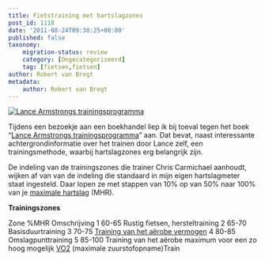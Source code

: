 ```yaml
---
title: Fietstraining met hartslagzones
post_id: 1118
date: '2011-08-24T09:30:25+00:00'
published: false
taxonomy:
    migration-status: review
    category: [Ongecategoriseerd]
    tag: [fietsen,fietsen]
author: Robert van Bregt
metadata:
    author: Robert van Bregt
---
```

[![Lance Armstrongs trainingsprogramma](http://www.bol.com/imgbase0/imagebase/thumb/FC/4/5/9/2/1001004002052954.jpg)](http://clk.tradedoubler.com/click?a=1703208&p=67859&g=17297694&epi=1001004002052954)

Tijdens een bezoekje aan een boekhandel liep ik bij toeval tegen het boek “[Lance Armstrongs trainingsprogramma](http://clk.tradedoubler.com/click?a=1703208&p=67859&g=17297694&epi=1001004002052954)” aan. Dat bevat, naast interessante achtergrondinformatie over het trainen door Lance zelf, een trainingsmethode, waarbij hartslagzones erg belangrijk zijn.

De indeling van de trainingszones die trainer Chris Carmichael aanhoudt, wijken af van van de indeling die standaard in mijn eigen hartslagmeter staat ingesteld. Daar lopen ze met stappen van 10% op van 50% naar 100% van je [maximale hartslag](http://en.wikipedia.org/wiki/Maximum_heart_rate) (MHR).

**Trainingszones**

 Zone %MHR Omschrijving 1 60-65 Rustig fietsen, hersteltraining 2 65-70 Basisduurtraining 3 70-75 [Training van het aërobe vermogen](http://en.wikipedia.org/wiki/Aerobic_exercise) 4 80-85 Omslagpunttraining 5 85-100 Training van het aërobe maximum voor een zo hoog mogelijk [VO2](http://en.wikipedia.org/wiki/VO2_max) (maximale zuurstofopname)Train